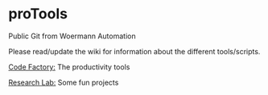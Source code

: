 # proTools
Public Git from Woermann Automation

Please read/update the wiki for information about the different tools/scripts. 

[Code Factory:](/Code%20Factory) The productivity tools

[Research Lab:](/Research%20Lab) Some fun projects



